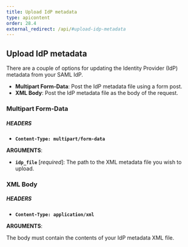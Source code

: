 ```yaml
---
title: Upload IdP metadata
type: apicontent
order: 28.4
external_redirect: /api/#upload-idp-metadata
---
```


## Upload IdP metadata

There are a couple of options for updating the Identity Provider (IdP) metadata from your SAML IdP.

* **Multipart Form-Data**: Post the IdP metadata file using a form post.
* **XML Body**: Post the IdP metadata file as the body of the request.

### Multipart Form-Data

##### HEADERS
* **`Content-Type: multipart/form-data`**

**ARGUMENTS**:

* **`idp_file`** [*required*]:
     The path to the XML metadata file you wish to upload.

### XML Body

##### HEADERS
* **`Content-Type: application/xml`**

**ARGUMENTS**:

The body must contain the contents of your IdP metadata XML file.
